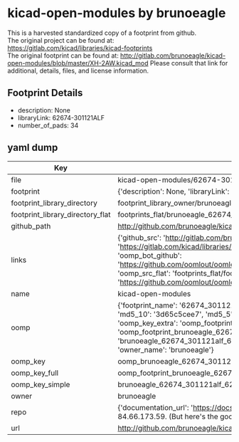 # kicad-open-modules by brunoeagle  
This is a harvested standardized copy of a footprint from github.  
The original project can be found at:  
https://gitlab.com/kicad/libraries/kicad-footprints  
The original footprint can be found at:
http://gitlab.com/brunoeagle/kicad-open-modules/blob/master/XH-2AW.kicad_mod
Please consult that link for additional, details, files, and license information.  
## Footprint Details
* description: None  
* libraryLink: 62674-301121ALF  
* number_of_pads: 34  
## yaml dump  
| Key | Value |  
| --- | --- |  
| file | kicad-open-modules/62674-301121ALF.kicad_mod |  
| footprint | {'description': None, 'libraryLink': '62674-301121ALF', 'number_of_pads': 34} |  
| footprint_library_directory | footprint_library_owner/brunoeagle_kicad-open-modules |  
| footprint_library_directory_flat | footprints_flat/brunoeagle_62674_301121alf_62674_301121alf/working |  
| github_path | http://github.com/brunoeagle/kicad-open-modules/blob/master/62674-301121ALF.kicad_mod |  
| links | {'github_src': 'http://gitlab.com/brunoeagle/kicad-open-modules/blob/master/XH-2AW.kicad_mod', 'github_src_repo': 'https://gitlab.com/kicad/libraries/kicad-footprints', 'oomp_bot': 'footprints/brunoeagle_62674_301121alf_62674_301121alf/working', 'oomp_bot_github': 'https://github.com/oomlout/oomlout_oomp_footprint_bot/tree/main/footprints/brunoeagle_62674_301121alf_62674_301121alf/working', 'oomp_src_flat': 'footprints_flat/footprints_flat/brunoeagle_62674_301121alf_62674_301121alf/working', 'oomp_src_flat_github': 'https://github.com/oomlout/oomlout_oomp_footprint_src/tree/main/footprints_flat/brunoeagle_62674_301121alf_62674_301121alf/working'} |  
| name | kicad-open-modules |  
| oomp | {'footprint_name': '62674_301121alf', 'library_name': '62674_301121alf_kicad_mod', 'md5': '3d65c5cee7115d29f4ef26ec9260d99d', 'md5_10': '3d65c5cee7', 'md5_5': '3d65c', 'md5_6': '3d65c5', 'oomp_key': 'oomp_brunoeagle_62674_301121alf_62674_301121alf', 'oomp_key_extra': 'oomp_footprint_brunoeagle_62674_301121alf_62674_301121alf', 'oomp_key_full': 'oomp_footprint_brunoeagle_62674_301121alf_62674_301121alf_3d65c5', 'oomp_key_simple': 'brunoeagle_62674_301121alf_62674_301121alf', 'original_filename': 'kicad-open-modules/62674-301121ALF.kicad_mod', 'owner_name': 'brunoeagle'} |  
| oomp_key | oomp_brunoeagle_62674_301121alf_62674_301121alf |  
| oomp_key_full | oomp_footprint_brunoeagle_62674_301121alf_62674_301121alf |  
| oomp_key_simple | brunoeagle_62674_301121alf_62674_301121alf |  
| owner | brunoeagle |  
| repo | {'documentation_url': 'https://docs.github.com/rest/overview/resources-in-the-rest-api#rate-limiting', 'message': "API rate limit exceeded for 84.66.173.59. (But here's the good news: Authenticated requests get a higher rate limit. Check out the documentation for more details.)"} |  
| url | http://github.com/brunoeagle/kicad-open-modules |  

